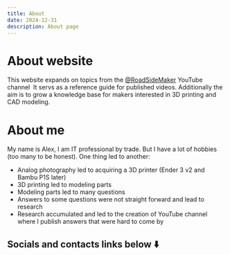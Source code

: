 ```yaml
---
title: About
date: 2024-12-31
description: About page
---
```

# About website
This website expands on topics from the  [@RoadSideMaker](https://youtube.com/@roadsidemaker) YouTube channel
 It servs as a reference guide for published videos.
Additionally the aim is to grow a knowledge base for makers interested in 3D printing and CAD modeling.
# About me
My name is Alex, I am IT professional by trade. But I have a lot of hobbies (too many to be honest).
One thing led to another:
- Analog photography led to acquiring a 3D printer (Ender 3 v2 and Bambu P1S later)
- 3D printing led to modeling parts
- Modeling parts led to many questions
- Answers to some questions were not straight forward and lead to research
- Research accumulated and led to the creation of YouTube channel where I publish answers that were hard to come by

## Socials and contacts links below ⬇️